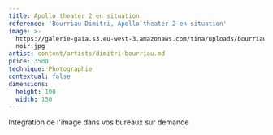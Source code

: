 ```yaml
---
title: Apollo theater 2 en situation
reference: 'Bourriau Dimitri, Apollo theater 2 en situation'
image: >-
  https://galerie-gaia.s3.eu-west-3.amazonaws.com/tina/uploads/bourriau-dimitri/galerie-gaia-bourriau-dimitri-apollo-theater2-insitu
  noir.jpg
artist: content/artists/dimitri-bourriau.md
price: 3500
technique: Photographie
contextual: false
dimensions:
  height: 100
  width: 150
---
```


Intégration de l'image dans vos bureaux sur demande 

